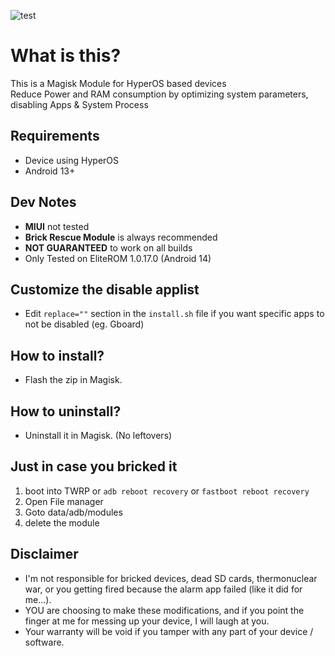 ![test](https://github.com/user-attachments/assets/5cf75f24-5993-4e64-b3b2-328f30d4ff31)

# What is this?
This is a Magisk Module for HyperOS based devices\
Reduce Power and RAM consumption by optimizing system parameters, disabling Apps & System Process

## Requirements
- Device using HyperOS
- Android 13+

## Dev Notes
- **MIUI** not tested
- **Brick Rescue Module** is always recommended
- **NOT GUARANTEED** to work on all builds
- Only Tested on EliteROM 1.0.17.0 (Android 14)

## Customize the disable applist
- Edit `replace=""` section in the `install.sh` file if you want specific apps to not be disabled (eg. Gboard)

## How to install?
- Flash the zip in Magisk.

## How to uninstall?
- Uninstall it in Magisk. (No leftovers)

## Just in case you bricked it
1. boot into TWRP or `adb reboot recovery` or `fastboot reboot recovery`
2. Open File manager
3. Goto data/adb/modules
4. delete the module

## Disclaimer
* I'm not responsible for bricked devices, dead SD cards, thermonuclear war, or you getting fired because the alarm app failed (like it did for me...).
* YOU are choosing to make these modifications, and if you point the finger at me for messing up your device, I will laugh at you.
* Your warranty will be void if you tamper with any part of your device / software.
